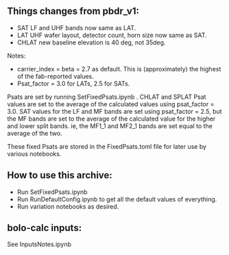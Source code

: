 
## Things changes from pbdr_v1:

- SAT LF and UHF bands now same as LAT.
- LAT UHF wafer layout, detector count, horn size now same as SAT.
- CHLAT new baseline elevation is 40 deg, not 35deg.

Notes:  
- carrier_index = beta = 2.7 as default.  This is (approximately) the highest of the fab-reported values.
- Psat_factor = 3.0 for LATs, 2.5 for SATs.

Psats are set by running SetFixedPsats.ipynb .  CHLAT and SPLAT Psat values are set to the average of the calculated values using psat_factor = 3.0.  SAT values for the LF and MF bands are set using psat_factor = 2.5, but the MF bands are set to the average of the calculated value for the higher and lower split bands.  ie, the MF1_1 and MF2_1 bands are set equal to the average of the two.

These fixed Psats are stored in the FixedPsats.toml file for later use by various notebooks.

## How to use this archive:

- Run SetFixedPsats.ipynb
- Run RunDefaultConfig.ipynb to get all the default values of everything.
- Run variation notebooks as desired.

## bolo-calc inputs:
See InputsNotes.ipynb
